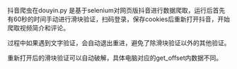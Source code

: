 抖音爬虫在douyin.py
是基于selenium对网页版抖音进行数据爬取，运行后首先有60秒的时间手动进行滑块验证，扫码登录，保存cookies后重新打开抖音，开始爬取视频简介和评论。

过程中如果遇到文字验证，会自动退出重进，避免了除滑块验证以外的其他验证。

重新打开后的滑块验证可以自动破解，具体电脑对应的get_offset内数据不同。

